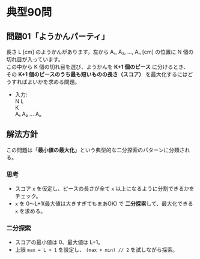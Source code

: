 # 典型90問

## 問題01「ようかんパーティ」

長さ L [cm] のようかんがあります。左から A₁, A₂, ..., Aₙ [cm] の位置に N 個の切れ目が入っています。  
この中から K 個の切れ目を選び、ようかんを **K+1 個のピース** に分けるとき、  
その **K+1 個のピースのうち最も短いものの長さ（スコア）** を最大化するにはどうすればよいかを求める問題。

- 入力:    
N L  
K  
A₁ A₂ ... Aₙ

## 解法方針

この問題は「**最小値の最大化**」という典型的な二分探索のパターンに分類される。

### 思考

- スコア `x` を仮定し、ピースの長さが全て `x` 以上になるように分割できるかをチェック。
- `x` を 0〜L+1(最大値は大きすぎてもまあOK) で **二分探索**して、最大化できる `x` を求める。

### 二分探索

- スコアの最小値は 0、最大値は L+1。
- 上限 `max = L + 1` を設定し、 `(max + min) // 2` を試しながら探索。

